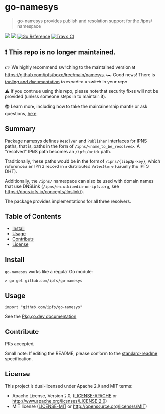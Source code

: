 # go-namesys

> go-namesys provides publish and resolution support for the /ipns/ namespace 

[![](https://img.shields.io/badge/made%20by-Protocol%20Labs-blue.svg?style=flat-square)](http://protocol.ai)
[![](https://img.shields.io/badge/project-IPFS-blue.svg?style=flat-square)](http://ipfs.io/)
[![Go Reference](https://pkg.go.dev/badge/github.com/ipfs/go-namesys.svg)](https://pkg.go.dev/github.com/ipfs/go-namesys)
[![Travis CI](https://travis-ci.com/ipfs/go-namesys.svg?branch=master)](https://travis-ci.com/ipfs/go-namesys)

## ❗ This repo is no longer maintained.

👉 We highly recommend switching to the maintained version at https://github.com/ipfs/boxo/tree/main/namesys.
🏎️ Good news!  There is [tooling and documentation](https://github.com/ipfs/boxo#migrating-to-boxo) to expedite a switch in your repo. 

⚠️ If you continue using this repo, please note that security fixes will not be provided (unless someone steps in to maintain it).

📚 Learn more, including how to take the maintainership mantle or ask questions, [here](https://github.com/ipfs/boxo/wiki/Copied-or-Migrated-Repos-FAQ).

## Summary

Package namesys defines `Resolver` and `Publisher` interfaces for IPNS paths, that is, paths in the form of `/ipns/<name_to_be_resolved>`. A "resolved" IPNS path becomes an `/ipfs/<cid>` path.

Traditionally, these paths would be in the form of `/ipns/{libp2p-key}`, which references an IPNS record in a distributed `ValueStore` (usually the IPFS DHT).

Additionally, the `/ipns/` namespace can also be used with domain names that use DNSLink (`/ipns/en.wikipedia-on-ipfs.org`, see https://docs.ipfs.io/concepts/dnslink/).

The package provides implementations for all three resolvers.

## Table of Contents

- [Install](#install)
- [Usage](#usage)
- [Contribute](#contribute)
- [License](#license)

## Install

`go-namesys` works like a regular Go module:
```
> go get github.com/ipfs/go-namesys
```

## Usage
```
import "github.com/ipfs/go-namesys"
```

See the [Pkg.go.dev documentation](https://pkg.go.dev/github.com/ipfs/go-namesys)

## Contribute

PRs accepted.

Small note: If editing the README, please conform to the [standard-readme](https://github.com/RichardLitt/standard-readme) specification.

## License

This project is dual-licensed under Apache 2.0 and MIT terms:

- Apache License, Version 2.0, ([LICENSE-APACHE](LICENSE-APACHE) or http://www.apache.org/licenses/LICENSE-2.0)
- MIT license ([LICENSE-MIT](LICENSE-MIT) or http://opensource.org/licenses/MIT)
